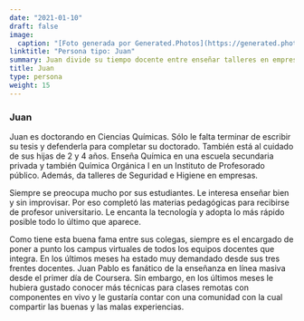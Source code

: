 ```yaml
---
date: "2021-01-10"
draft: false
image:
  caption: "[Foto generada por Generated.Photos](https://generated.photos/)"
linktitle: "Persona tipo: Juan"
summary: Juan divide su tiempo docente entre enseñar talleres en empresas y clases en los niveles secundario y terciario. Con mucha experiencia en herramientas tecnológicas, da clases desde su casa. Cuida a sus hijas de 2 y 4 años.
title: Juan
type: persona
weight: 15
---
```


### Juan

Juan es doctorando en Ciencias Químicas. Sólo le falta terminar de escribir su tesis y defenderla para completar su doctorado. También está al cuidado de sus hijas de 2 y 4 años. Enseña Química en una escuela secundaria privada y también Química Orgánica I en un Instituto de Profesorado público. Además, da talleres de Seguridad e Higiene en empresas.

Siempre se preocupa mucho por sus estudiantes. Le interesa enseñar bien y sin improvisar. Por eso completó las materias pedagógicas para recibirse de profesor universitario. Le encanta la tecnología y adopta lo más rápido posible todo lo último que aparece.

Como tiene esta buena fama entre sus colegas, siempre es el encargado de poner a punto los campus virtuales de todos los equipos docentes que integra. En los últimos meses ha estado muy demandado desde sus tres frentes docentes. Juan Pablo es fanático de la enseñanza en línea masiva desde el primer día de Coursera. Sin embargo, en los últimos meses le hubiera gustado conocer más técnicas para clases remotas con componentes en vivo y le gustaría contar con una comunidad con la cual compartir las buenas y las malas experiencias.
